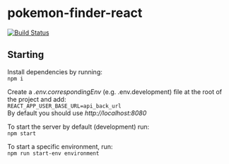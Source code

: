 # pokemon-finder-react

[![Build Status](https://circleci.com/gh/raparicio6/pokemon-finder-react.svg?style=shield)](https://circleci.com/gh/raparicio6/pokemon-finder-react)

## Starting

Install dependencies by running:  
`npm i`

Create a *.env.correspondingEnv* (e.g. .env.development) file at the root of the project and add:  
`REACT_APP_USER_BASE_URL=api_back_url`  
By default you should use *http://localhost:8080*

To start the server by default (development) run:  
`npm start`

To start a specific environment, run:  
`npm run start-env environment`